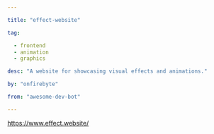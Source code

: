 ```yaml
---

title: "effect-website" 

tag: 

  - frontend
  - animation
  - graphics 

desc: "A website for showcasing visual effects and animations." 

by: "onfirebyte" 

from: "awesome-dev-bot" 

---
```




https://www.effect.website/ 


